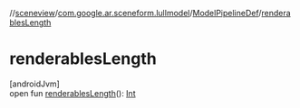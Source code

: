//[sceneview](../../../index.md)/[com.google.ar.sceneform.lullmodel](../index.md)/[ModelPipelineDef](index.md)/[renderablesLength](renderables-length.md)

# renderablesLength

[androidJvm]\
open fun [renderablesLength](renderables-length.md)(): [Int](https://kotlinlang.org/api/latest/jvm/stdlib/kotlin/-int/index.html)
